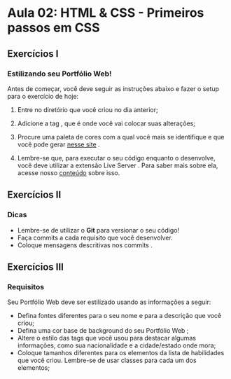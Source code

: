# Aula 02: HTML & CSS - Primeiros passos em CSS

## Exercícios I

### Estilizando seu Portfólio Web!

Antes de começar, você deve seguir as instruções abaixo e fazer o setup para o exercício de hoje:

1. Entre no diretório que você criou no dia anterior;

2. Adicione a tag <style></style> , que é onde você vai colocar suas alterações;

3. Procure uma paleta de cores com a qual você mais se identifique e que você pode gerar [nesse site](https://coolors.co/) .

4. Lembre-se que, para executar o seu código enquanto o desenvolve, você deve utilizar a extensão Live Server . Para saber mais sobre ela, acesse nosso [conteúdo](https://app.betrybe.com/course/real-life-engineer/vscode) sobre isso.

## Exercícios II

### Dicas

- Lembre-se de utilizar o __Git__ para versionar o seu código!
- Faça commits a cada requisito que você desenvolver.
- Coloque mensagens descritivas nos commits .

## Exercícios III

### Requisitos

Seu Portfólio Web deve ser estilizado usando as informações a seguir:

- Defina fontes diferentes para o seu nome e para a descrição que você criou;
- Defina uma cor base de background do seu Portfólio Web ;
- Altere o estilo das tags que você usou para destacar algumas informações, como sua nacionalidade e a cidade/estado onde mora;
- Coloque tamanhos diferentes para os elementos da lista de habilidades que você criou. Lembre-se de usar classes para cada um dos elementos;